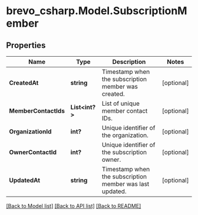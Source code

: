 # brevo_csharp.Model.SubscriptionMember
## Properties

Name | Type | Description | Notes
------------ | ------------- | ------------- | -------------
**CreatedAt** | **string** | Timestamp when the subscription member was created. | [optional] 
**MemberContactIds** | **List&lt;int?&gt;** | List of unique member contact IDs. | [optional] 
**OrganizationId** | **int?** | Unique identifier of the organization. | [optional] 
**OwnerContactId** | **int?** | Unique identifier of the subscription owner. | [optional] 
**UpdatedAt** | **string** | Timestamp when the subscription member was last updated. | [optional] 

[[Back to Model list]](../README.md#documentation-for-models) [[Back to API list]](../README.md#documentation-for-api-endpoints) [[Back to README]](../README.md)

